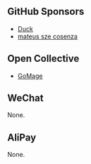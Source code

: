 ## GitHub Sponsors

<!-- START: GitHub Sponsors -->
-   [Duck](https://github.com/npvq)
-   [mateus sze cosenza](https://github.com/cosenza987)
<!-- END: GitHub Sponsors -->

## Open Collective

<!-- START: OpenCollective Contributors -->
-   [GoMage](https://opencollective.com/gomage)
<!-- END: OpenCollective Contributors -->

## WeChat

None.

## AliPay

None.
